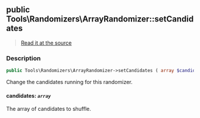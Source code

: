 ## public Tools\Randomizers\ArrayRandomizer::setCandidates

> [Read it at the source](https://github.com/julien-boudry/Condorcet/blob/master/src/Tools/Randomizers/ArrayRandomizer.php#L70)

### Description    

```php
public Tools\Randomizers\ArrayRandomizer->setCandidates ( array $candidates ): void
```

Change the candidates running for this randomizer.
    

#### **candidates:** *`array`*   
The array of candidates to shuffle.    
